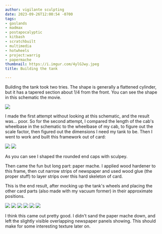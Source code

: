 ```yaml
---
author: vigilante sculpting
date: 2023-09-26T12:00:54 -0700
tags:
- gaslands
- madmax
- postapocalyptic
- kitbash
- scratchbuilt
- multimedia
- hotwheels
- project:warrig
- papermache
thumbnail: https://i.imgur.com/4ylGJwy.jpeg
title: Building the tank

---
```

Building the tank took two tries. The shape is generally a flattened cylinder, but it has a tapered section about 1/4 from the front. You can see the shape in this schematic the movie.

[![](https://i.imgur.com/Igeu4RP.jpeg)](https://madmax.fandom.com/wiki/Tatra_T815_%22The_War_Rig%22?file=5bhtpIlCqU4.jpg)

I made the first attempt without looking at this schematic, and the result was... poor. So for the second attempt, I compared the length of the cab's wheelbase in the schematic to the wheelbase of my cab, to figure out the scale factor, then figured out the dimensions I need my tank to be. Then I went to work and built this framework out of card:

![](https://i.imgur.com/2wNXcxF.jpeg)
![](https://i.imgur.com/gsr8tWt.jpeg)

As you can see I shaped the rounded end caps with sculpey.

Then came the fun but long part: paper mache. I applied wood hardener to this frame, then cut narrow strips of newspaper and used wood glue (the proper stuff) to layer strips over this hard skeleton of card.

This is the end result, after mocking up the tank's wheels and placing the other card parts (also made with my vacuum former) in their approximate positions.

![](https://i.imgur.com/ouxFRVR.jpeg)
![](https://i.imgur.com/4ylGJwy.jpeg)
![](https://i.imgur.com/z9XQn6f.jpeg)
![](https://i.imgur.com/9xijFiC.jpeg)
![](https://i.imgur.com/nd7QSPa.jpeg)
![](https://i.imgur.com/uTklxAp.jpeg)

I think this came out pretty good. I didn't sand the paper mache down, and left the slightly visible overlapping newspaper panels showing. This should make for some interesting texture later on.
